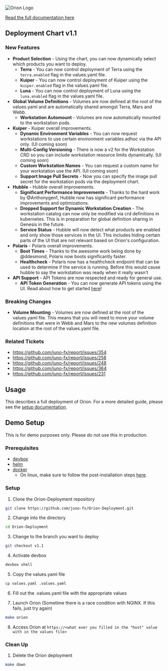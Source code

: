 
![Orion Logo](https://juno-fx.github.io/Orion-Documentation/assets/orion.png)

[Read the full documentation here](https://juno-fx.github.io/Orion-Documentation/)

## Deployment Chart v1.1

### New Features

- **Product Selection** - Using the chart, you can now dynamically select which products you want to deploy.
  - **Terra** - You can now control deployment of Terra using the `terra.enabled` flag in the values.yaml file.
  - **Kuiper** - You can now control deployment of Kuiper using the `kuiper.enabled` flag in the values.yaml file.
  - **Luna** - You can now control deployment of Luna using the `luna.enabled` flag in the values.yaml file.
- **Global Volume Definitions** - Volumes are now defined at the root of the values.yaml and are automatically shared amongst Terra, Mars and Webb.
  - **Workstation Automount** - Volumes are now automatically mounted to the workstation pods.
- **Kuiper** - Kuiper overall improvements.
  - **Dynamic Environment Variables** - You can now request workstations to use certain environment variables adhoc via the API only. (UI coming soon)
  - **Multi-Config Versioning** - There is now a v2 for the Workstation CRD so you can include workstation resource limits dynamically. (UI coming soon)
  - **Custom Workstation Names** - You can request a custom name for your workstation use the API. (UI coming soon)
  - **Support Image Pull Secrets** - Now you can specify the image pull secret for the workstation pods via the deployment chart.
- **Hubble** - Hubble overall improvements.
  - **Significant Performance Improvements** - Thanks to the hard work by @Anthonygen1, Hubble now has significant performance improvements and optimizations.
  - **Dropped Support for Dynamic Workstation Creation** - The workstation catalog can now only be modified via crd definitions in kubernetes. This is in preparation for global definition sharing in Genesis in the future.
  - **Service Status** - Hubble will now detect what products are enabled and only show those services in the UI. This includes hiding certain parts of the UI that are not relevant based on Orion's configuration.
- **Polaris** - Polaris overall improvements.
  - **Boot Times** - Thanks to the awesome work being done by @ddesmond, Polaris now boots significantly faster.
  - **Healthcheck** - Polaris now has a healthcheck endpoint that can be used to determine if the service is running. Before this would cause hubble to say the workstation was ready when it really wasn't
- **API Support** - API Tokens are now respected and ready for general use.
  - **API Token Generation** - You can now generate API tokens using the UI. Read about how to get started [here](https://juno-fx.github.io/Orion-Documentation/api/getting_started/)!

### Breaking Changes

- **Volume Mounting** - Volumes are now defined at the root of the values.yaml file. This means that you will need to move your volume definitions that were in Webb and Mars to the new volumes definition location at the root of the values.yaml file.


### Related Tickets

- https://github.com/juno-fx/report/issues/354
- https://github.com/juno-fx/report/issues/258
- https://github.com/juno-fx/report/issues/248
- https://github.com/juno-fx/report/issues/364
- https://github.com/juno-fx/report/issues/231

## Usage

This describes a full deployment of Orion. For a more detailed guide, please see the [setup documentation](https://juno-fx.github.io/Orion-Documentation/installation/deployments/).

## Demo Setup

This is for demo purposes only. Please do not use this in production.

### Prerequisites

- [devbox](https://www.jetify.com/docs/devbox/installing_devbox/)
- [helm](https://helm.sh/docs/intro/quickstart/)
- [docker](https://github.com/docker/docker-install?tab=readme-ov-file#dockerdocker-install)
  - On linux, make sure to follow the post-installation steps [here](https://docs.docker.com/engine/install/linux-postinstall/).

### Setup

1. Clone the Orion-Deployment repository
```bash
git clone https://github.com/juno-fx/Orion-Deployment.git
```

2. Change into the directory
```bash
cd Orion-Deployment
```

3. Change to the branch you want to deploy
```bash
git checkout v1.1
```

4. Activate devbox
```bash
devbox shell
```

5. Copy the values.yaml file
```bash
cp values.yaml .values.yaml
```

6. Fill out the .values.yaml file with the appropriate values

7. Launch Orion (Sometime there is a race condition with NGINX. If this fails, just try again)
```bash
make orion
```

8. Access Orion at `https://<what ever you filled in the "host" value with in the values file>`

### Clean Up

1. Delete the Orion deployment
```bash
make down
```

